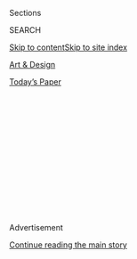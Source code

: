 <div id="app">

<div>

<div>

<div>

<div class="NYTAppHideMasthead css-1q2w90k e1suatyy0">

<div class="section css-ui9rw0 e1suatyy2">

<div class="css-eph4ug er09x8g0">

<div class="css-6n7j50">

</div>

<span class="css-1dv1kvn">Sections</span>

<div class="css-10488qs">

<span class="css-1dv1kvn">SEARCH</span>

</div>

[Skip to content](#site-content)[Skip to site index](#site-index)

</div>

<div id="masthead-section-label" class="css-1wr3we4 eaxe0e00">

[Art & Design](https://www.nytimes.com/section/arts/design)

</div>

<div class="css-10698na e1huz5gh0">

</div>

</div>

<div id="masthead-bar-one" class="section hasLinks css-15hmgas e1csuq9d3">

<div class="css-uqyvli e1csuq9d0">

</div>

<div class="css-1uqjmks e1csuq9d1">

</div>

<div class="css-9e9ivx">

[](https://myaccount.nytimes.com/auth/login?response_type=cookie&client_id=vi)

</div>

<div class="css-1bvtpon e1csuq9d2">

[Today’s Paper](https://www.nytimes.com/section/todayspaper)

</div>

</div>

</div>

</div>

<div data-aria-hidden="false">

<div id="site-content" role="main">

<div>

<div class="css-1aor85t" style="opacity:0.000000001;z-index:-1;visibility:hidden">

<div class="css-1hqnpie">

<div class="css-epjblv">

<span class="css-17xtcya">[Art &
Design](/section/arts/design)</span><span class="css-x15j1o">|</span><span class="css-fwqvlz">This
Artist Wants You to Look Up and Savor a Balloon Rainbow</span>

</div>

<div class="css-k008qs">

<div class="css-1iwv8en">

<span class="css-18z7m18"></span>

<div>

</div>

</div>

<span class="css-1n6z4y">https://nyti.ms/2mvBp7K</span>

<div class="css-1705lsu">

<div class="css-4xjgmj">

<div class="css-4skfbu" role="toolbar" data-aria-label="Social Media Share buttons, Save button, and Comments Panel with current comment count" data-testid="share-tools">

  - 
  - 
  - 
  - 
    
    <div class="css-6n7j50">
    
    </div>

  - 

</div>

</div>

</div>

</div>

</div>

</div>

<div id="NYT_TOP_BANNER_REGION" class="css-13pd83m">

</div>

<div id="top-wrapper" class="css-1sy8kpn">

<div id="top-slug" class="css-l9onyx">

Advertisement

</div>

[Continue reading the main story](#after-top)

<div class="ad top-wrapper" style="text-align:center;height:100%;display:block;min-height:250px">

<div id="top" class="place-ad" data-position="top" data-size-key="top">

</div>

</div>

<div id="after-top">

</div>

</div>

<div id="sponsor-wrapper" class="css-1hyfx7x">

<div id="sponsor-slug" class="css-19vbshk">

Supported by

</div>

[Continue reading the main story](#after-sponsor)

<div id="sponsor" class="ad sponsor-wrapper" style="text-align:center;height:100%;display:block">

</div>

<div id="after-sponsor">

</div>

</div>

<div class="css-1vkm6nb ehdk2mb0">

# This Artist Wants You to Look Up and Savor a Balloon Rainbow

</div>

<div class="css-79elbk" data-testid="photoviewer-wrapper">

<div class="css-z3e15g" data-testid="photoviewer-wrapper-hidden">

</div>

<div class="css-1a48zt4 ehw59r15" data-testid="photoviewer-children">

![<span class="css-16f3y1r e13ogyst0" data-aria-hidden="true">The
outdoor installation by the artist Jihan Zencirli, a.k.a. Geronimo,
hangs above an outdoor bar at Pier 17 at South Street
District.</span><span class="css-cnj6d5 e1z0qqy90" itemprop="copyrightHolder"><span class="css-1ly73wi e1tej78p0">Credit...</span><span><span>Bryan
Thomas for The New York
Times</span></span></span>](https://static01.nyt.com/images/2018/07/20/arts/13GERONIMO-print2/merlin_140980548_96906831-b4d2-4af2-911a-cc50dbe106da-articleLarge.jpg?quality=75&auto=webp&disable=upscale)

</div>

</div>

<div class="css-xt80pu e12qa4dv0">

<div class="css-18e8msd">

<div class="css-vp77d3 epjyd6m0">

<div class="css-1baulvz">

By [<span class="css-1baulvz last-byline" itemprop="name">Sandra E.
Garcia</span>](https://www.nytimes.com/by/sandra-e-garcia)

</div>

</div>

  - July 19, 2018

  - 
    
    <div class="css-4xjgmj">
    
    <div class="css-d8bdto" role="toolbar" data-aria-label="Social Media Share buttons, Save button, and Comments Panel with current comment count" data-testid="share-tools">
    
      - 
      - 
      - 
      - 
        
        <div class="css-6n7j50">
        
        </div>
    
      - 
    
    </div>
    
    </div>

</div>

</div>

<div class="section meteredContent css-1r7ky0e" name="articleBody" itemprop="articleBody">

<div class="css-1fanzo5 StoryBodyCompanionColumn">

<div class="css-53u6y8">

Pier 17 on the South Street Seaport was teeming with people craving to
be near the water. It was a hot Saturday afternoon, and the East River
sparkled in the sunlight, the salty Lower Manhattan air carried the
beats of familiar contenders for song of the summer.

Adding to the festive vibe was a ceiling at the back of the pier covered
with dozens of balloons — yellow, red, sea foam and kelly greens,
magenta, orange. Ranging in size from two feet wide to almost 10 feet
wide, the dozens of balloons hang above a bar with benches that offer
sweeping views of Brooklyn.

“Anyone taking a breezy walk on the water can come over here, and they
see it and they’re touched by it,” said Jihan Zencirli, 33, the artist,
known as Geronimo, who designed the installation, which was unveiled on
June 30 at a colorblock party. “My work is about looking up and getting
out of yourself for a moment,” she added.

</div>

</div>

<div class="css-1fanzo5 StoryBodyCompanionColumn">

<div class="css-53u6y8">

The installation is an [eye-catching
celebration](https://www.pier17ny.com/content/hhc/pier17ny/en/whats-on-folder/whats-on/geronimo.html)
of the revived Pier 17, transformed after its first renovation in
decades. The pier, poking out over the East River just below the
Brooklyn Bridge, was once an active seaport, long a hub for
international trade for New York City. But it had endured decades of
wear and tear. Then it took a pounding several years ago from Hurricane
Sandy.

</div>

</div>

<div class="css-79elbk" data-testid="photoviewer-wrapper">

<div class="css-z3e15g" data-testid="photoviewer-wrapper-hidden">

</div>

<div class="css-1a48zt4 ehw59r15" data-testid="photoviewer-children">

![<span class="css-16f3y1r e13ogyst0" data-aria-hidden="true">Ms.
Zencirli’s colorful balloons are made of biodegradable, post-consumer
recycled
plastic.</span><span class="css-cnj6d5 e1z0qqy90" itemprop="copyrightHolder"><span class="css-1ly73wi e1tej78p0">Credit...</span><span>Bryan
Thomas for The New York
Times</span></span>](https://static01.nyt.com/images/2018/07/13/arts/13GERONIMO/13GERONIMO-articleLarge.jpg?quality=75&auto=webp&disable=upscale)

</div>

</div>

<div class="css-1fanzo5 StoryBodyCompanionColumn">

<div class="css-53u6y8">

These days, a new four-story building, lit up in warm pinks and cool
blues at night, sits on the river’s edge. ESPN has built a studio there
with a green room that overlooks the river, and a rooftop — with highly
Instagrammable views of Brooklyn — has a concert space sprawling over an
acre. The band Kings of Leon will play there in August. The celebrity
chefs Jean-Georges Vongerichten and David Chang will soon have
restaurants on the lower part of the pier, joining a bar and a walkway
that extend over the water. It’s all part of a broader revitalization of
the seaport district, which has included the development of 12
buildings.

“I think the whole seaport district is going to be really experiential,”
said Saul Scherl, president of the tristate region for the Howard Hughes
Corporation, which is overseeing the redevelopment.

“When you come here, you’ll always experience something different,” Mr.
Scherl added. “Today was a phenomenal colorblock party. Tomorrow, you
are going to have family day out on the seaport square. In a few weeks,
we’ll have movie night on the rooftop.”

As for Ms. Zencirli, the balloons also represent a moment for her as an
artist. For most of her 10-year career, the life span of her work has
been fleeting. That was the case with her display last winter at New
York City Ballet’s Art Series, in which her balloons adorned the David
H. Koch Theater at Lincoln Center. Now, she has a piece that will
survive longer than just a few days or weeks.

</div>

</div>

<div class="css-1fanzo5 StoryBodyCompanionColumn">

<div class="css-53u6y8">

The balloons at Pier 17, which are made of biodegradable, post-consumer
recycled plastic, are laser cut and hand forged in Los Angeles. They are
designed to last four months, which is when the installation closes.

Balloons have been a central part of Ms. Zencirli’s work for years. In
2011, she tied tassels to the bottom of balloons and gave them to people
as she drove around Los Angeles on a moped. “It was kind of like a
performance art,” she said.

</div>

</div>

<div class="css-79elbk" data-testid="photoviewer-wrapper">

<div class="css-z3e15g" data-testid="photoviewer-wrapper-hidden">

</div>

<div class="css-1a48zt4 ehw59r15" data-testid="photoviewer-children">

<div class="css-1xdhyk6 erfvjey0">

<span class="css-1ly73wi e1tej78p0">Image</span>

<div class="css-zjzyr8">

<div data-testid="lazyimage-container" style="height:257.77777777777777px">

</div>

</div>

</div>

<span class="css-16f3y1r e13ogyst0" data-aria-hidden="true">Ms. Zencirli
in a suit adorned with butterflies during the unveiling of her new art
installation at Pier
17.</span><span class="css-cnj6d5 e1z0qqy90" itemprop="copyrightHolder"><span class="css-1ly73wi e1tej78p0">Credit...</span><span>Brian
Killian/Getty Images</span></span>

</div>

</div>

<div class="css-1fanzo5 StoryBodyCompanionColumn">

<div class="css-53u6y8">

After a friend asked her to post photos of the balloons on her blog, she
started getting requests from around the world and from celebrities,
including the Kardashians and LL Cool J.

Before that, her direction as an artist was unclear. At 19, she moved to
New York City to “do my own thing,” and “failed miserably.”

“I failed at every job I had because it wasn’t genuine to me,” she said.

Ms. Zencirli went home to Seattle to care for her ailing grandmother.
After her grandmother died in 2010, she decided it was time for her to
create again, and that’s when she moved to Los Angeles.

</div>

</div>

<div class="css-1fanzo5 StoryBodyCompanionColumn">

<div class="css-53u6y8">

Seven years later Ms. Zencirli received the Edge Award for emerging
talent at the Los Angeles Design Festival. The festival noted that Ms.
Zencirli creates “arguably the most recognizable public art
installations in the country.”

Back in New York on that Saturday, as a band heavy with horns and drums
played, Ms. Zencirli danced her way to the back of the pier. She was
wearing large hoop earrings with “Geronimo” written in cursive and a
white suit covered in green, blue, yellow, purple and red butterflies
that she hot-glued onto the suit herself.

She was celebrating summer, a new pier and her latest New York
installation.

“It’s’ nice to have a simple art that stands on its own and creates an
emotion” in people, Ms. Zencirli said. “I try not to overcomplicate it.”

</div>

</div>

</div>

<div>

</div>

<div>

</div>

<div>

</div>

<div>

<div id="bottom-wrapper" class="css-1ede5it">

<div id="bottom-slug" class="css-l9onyx">

Advertisement

</div>

[Continue reading the main story](#after-bottom)

<div id="bottom" class="ad bottom-wrapper" style="text-align:center;height:100%;display:block;min-height:90px">

</div>

<div id="after-bottom">

</div>

</div>

</div>

</div>

</div>

## Site Index

<div>

</div>

## Site Information Navigation

  - [© <span>2020</span> <span>The New York Times
    Company</span>](https://help.nytimes.com/hc/en-us/articles/115014792127-Copyright-notice)

<!-- end list -->

  - [NYTCo](https://www.nytco.com/)
  - [Contact
    Us](https://help.nytimes.com/hc/en-us/articles/115015385887-Contact-Us)
  - [Work with us](https://www.nytco.com/careers/)
  - [Advertise](https://nytmediakit.com/)
  - [T Brand Studio](http://www.tbrandstudio.com/)
  - [Your Ad
    Choices](https://www.nytimes.com/privacy/cookie-policy#how-do-i-manage-trackers)
  - [Privacy](https://www.nytimes.com/privacy)
  - [Terms of
    Service](https://help.nytimes.com/hc/en-us/articles/115014893428-Terms-of-service)
  - [Terms of
    Sale](https://help.nytimes.com/hc/en-us/articles/115014893968-Terms-of-sale)
  - [Site Map](https://spiderbites.nytimes.com)
  - [Help](https://help.nytimes.com/hc/en-us)
  - [Subscriptions](https://www.nytimes.com/subscription?campaignId=37WXW)

</div>

</div>

</div>

</div>
